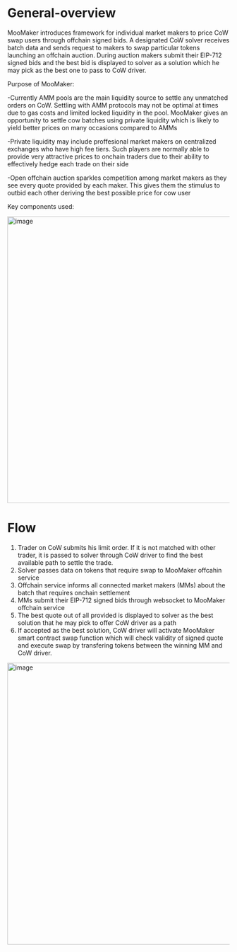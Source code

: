 # General-overview

MooMaker introduces framework for individual market makers to price CoW swap users through offchain signed bids. A designated CoW solver receives batch data and sends request to makers to swap particular tokens launching an offchain auction. During auction makers submit their EIP-712 signed bids and the best bid is displayed to solver as a solution which he may pick as the best one to pass to CoW driver.   

Purpose of MooMaker:

-Currently AMM pools are the main liquidity source to settle any unmatched orders on CoW. Settling with AMM protocols may not be optimal at times due to gas costs and limited locked liquidity in the pool. MooMaker gives an opportunity to settle cow batches using private liquidity which is likely to yield better prices on many occasions compared to AMMs

-Private liquidity may include proffesional market makers on centralized exchanges who have high fee tiers. Such players are normally able to provide very attractive prices to onchain traders due to their ability to effectively hedge each trade on their side

-Open offchain auction sparkles competition among market makers as they see every quote provided by each maker. This gives them the stimulus to outbid each other deriving the best possible price for cow user

Key components used: 

<img width="648" alt="image" src="https://github.com/MooMaker/General-overview/assets/105652074/3af55074-88a7-42f5-955c-cd588b76dfdd">


# Flow

1) Trader on CoW submits his limit order. If it is not matched with other trader, it is passed to solver through CoW driver to find the best available path to settle the trade.
2) Solver passes data on tokens that require swap to MooMaker offcahin service
3) Offchain service informs all connected market makers (MMs) about the batch that requires onchain settlement
4) MMs submit their EIP-712 signed bids through websocket to MooMaker offchain service
5) The best quote out of all provided is displayed to solver as the best solution that he may pick to offer CoW driver as a path
6) If accepted as the best solution, CoW driver will activate MooMaker smart contract swap function which will check validity of signed quote and execute swap by transfering tokens between the winning MM and CoW driver.

<img width="637" alt="image" src="https://github.com/MooMaker/General-overview/assets/105652074/3d811e3a-f3c3-4d3d-a978-6cf9c316cb16">


